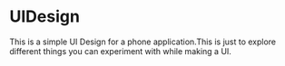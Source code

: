 # UIDesign
This is a simple UI Design for a phone application.This is just to explore different things you can experiment with while making a UI.
